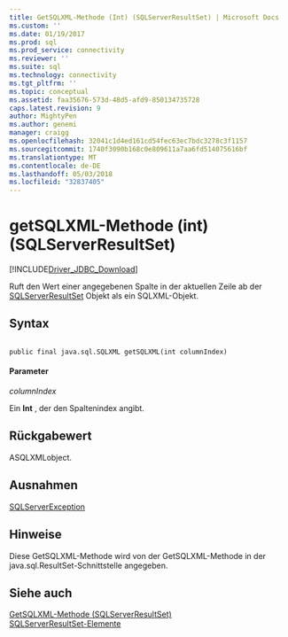 ```yaml
---
title: GetSQLXML-Methode (Int) (SQLServerResultSet) | Microsoft Docs
ms.custom: ''
ms.date: 01/19/2017
ms.prod: sql
ms.prod_service: connectivity
ms.reviewer: ''
ms.suite: sql
ms.technology: connectivity
ms.tgt_pltfrm: ''
ms.topic: conceptual
ms.assetid: faa35676-573d-48d5-afd9-850134735728
caps.latest.revision: 9
author: MightyPen
ms.author: genemi
manager: craigg
ms.openlocfilehash: 32041c1d4ed161cd54fec63ec7bdc3278c3f1157
ms.sourcegitcommit: 1740f3090b168c0e809611a7aa6fd514075616bf
ms.translationtype: MT
ms.contentlocale: de-DE
ms.lasthandoff: 05/03/2018
ms.locfileid: "32837405"
---
```

# <a name="getsqlxml-method-int-sqlserverresultset"></a>getSQLXML-Methode (int) (SQLServerResultSet)
[!INCLUDE[Driver_JDBC_Download](../../../includes/driver_jdbc_download.md)]

  Ruft den Wert einer angegebenen Spalte in der aktuellen Zeile ab der [SQLServerResultSet](../../../connect/jdbc/reference/sqlserverresultset-class.md) Objekt als ein SQLXML-Objekt.  
  
## <a name="syntax"></a>Syntax  
  
```  
  
public final java.sql.SQLXML getSQLXML(int columnIndex)  
```  
  
#### <a name="parameters"></a>Parameter  
 *columnIndex*  
  
 Ein **Int** , der den Spaltenindex angibt.  
  
## <a name="return-value"></a>Rückgabewert  
 ASQLXMLobject.  
  
## <a name="exceptions"></a>Ausnahmen  
 [SQLServerException](../../../connect/jdbc/reference/sqlserverexception-class.md)  
  
## <a name="remarks"></a>Hinweise  
 Diese GetSQLXML-Methode wird von der GetSQLXML-Methode in der java.sql.ResultSet-Schnittstelle angegeben.  
  
## <a name="see-also"></a>Siehe auch  
 [GetSQLXML-Methode &#40;SQLServerResultSet&#41;](../../../connect/jdbc/reference/getsqlxml-method-sqlserverresultset.md)   
 [SQLServerResultSet-Elemente](../../../connect/jdbc/reference/sqlserverresultset-members.md)  
  
  
